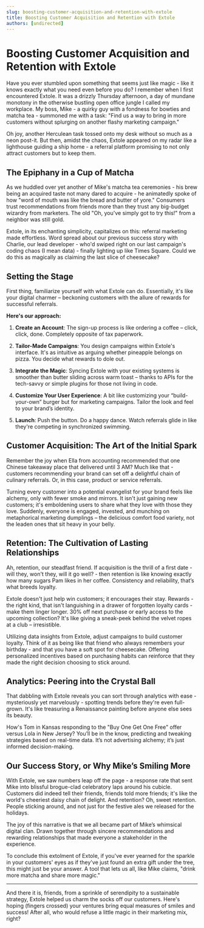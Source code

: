 ```yaml
---
slug: boosting-customer-acquisition-and-retention-with-extole
title: Boosting Customer Acquisition and Retention with Extole
authors: [undirected]
---
```



# Boosting Customer Acquisition and Retention with Extole

Have you ever stumbled upon something that seems just like magic - like it knows exactly what you need even before you do? I remember when I first encountered Extole. It was a drizzly Thursday afternoon, a day of mundane monotony in the otherwise bustling open office jungle I called my workplace. My boss, Mike - a quirky guy with a fondness for bowties and matcha tea - summoned me with a task: "Find us a way to bring in more customers without splurging on another flashy marketing campaign."

Oh joy, another Herculean task tossed onto my desk without so much as a neon post-it. But then, amidst the chaos, Extole appeared on my radar like a lighthouse guiding a ship home - a referral platform promising to not only attract customers but to keep them.

## The Epiphany in a Cup of Matcha

As we huddled over yet another of Mike's matcha tea ceremonies - his brew being an acquired taste not many dared to acquire - he animatedly spoke of how "word of mouth was like the bread and butter of yore." Consumers trust recommendations from friends more than they trust any big-budget wizardry from marketers. The old "Oh, you've simply got to try this!" from a neighbor was still gold.

Extole, in its enchanting simplicity, capitalizes on this: referral marketing made effortless. Word spread about our previous success story with Charlie, our lead developer - who'd swiped right on our last campaign's coding chaos (I mean data) - finally lighting up like Times Square. Could we do this as magically as claiming the last slice of cheesecake? 

## Setting the Stage

First thing, familiarize yourself with what Extole can do. Essentially, it's like your digital charmer – beckoning customers with the allure of rewards for successful referrals. 

**Here's our approach:**

1. **Create an Account**: The sign-up process is like ordering a coffee – click, click, done. Completely opposite of tax paperwork.

2. **Tailor-Made Campaigns**: You design campaigns within Extole's interface. It's as intuitive as arguing whether pineapple belongs on pizza. You decide what rewards to dole out.

3. **Integrate the Magic**: Syncing Extole with your existing systems is smoother than butter sliding across warm toast – thanks to APIs for the tech-savvy or simple plugins for those not living in code.

4. **Customize Your User Experience**: A bit like customizing your “build-your-own” burger but for marketing campaigns. Tailor the look and feel to your brand’s identity.

5. **Launch**: Push the button. Do a happy dance. Watch referrals glide in like they're competing in synchronized swimming.

## Customer Acquisition: The Art of the Initial Spark

Remember the joy when Ella from accounting recommended that one Chinese takeaway place that delivered until 3 AM? Much like that - customers recommending your brand can set off a delightful chain of culinary referrals. Or, in this case, product or service referrals.

Turning every customer into a potential evangelist for your brand feels like alchemy, only with fewer smoke and mirrors. It isn't just gaining new customers; it's emboldening users to share what they love with those they love. Suddenly, everyone is engaged, invested, and munching on metaphorical marketing dumplings – the delicious comfort food variety, not the leaden ones that sit heavy in your belly.

## Retention: The Cultivation of Lasting Relationships

Ah, retention, our steadfast friend. If acquisition is the thrill of a first date - will they, won't they, will it go well? - then retention is like knowing exactly how many sugars Pam likes in her coffee. Consistency and reliability, that’s what breeds loyalty.

Extole doesn't just help win customers; it encourages their stay. Rewards - the right kind, that isn't languishing in a drawer of forgotten loyalty cards - make them linger longer. 30% off next purchase or early access to the upcoming collection? It's like giving a sneak-peek behind the velvet ropes at a club – irresistible.

Utilizing data insights from Extole, adjust campaigns to build customer loyalty. Think of it as being like that friend who always remembers your birthday - and that you have a soft spot for cheesecake. Offering personalized incentives based on purchasing habits can reinforce that they made the right decision choosing to stick around.

## Analytics: Peering into the Crystal Ball

That dabbling with Extole reveals you can sort through analytics with ease - mysteriously yet marvelously - spotting trends before they're even full-grown. It's like treasuring a Renaissance painting before anyone else sees its beauty.

How's Tom in Kansas responding to the "Buy One Get One Free" offer versus Lola in New Jersey? You’ll be in the know, predicting and tweaking strategies based on real-time data. It’s not advertising alchemy; it’s just informed decision-making.

## Our Success Story, or Why Mike’s Smiling More

With Extole, we saw numbers leap off the page - a response rate that sent Mike into blissful brogue-clad celebratory laps around his cubicle. Customers did indeed tell their friends, friends told more friends; it's like the world's cheeriest daisy chain of delight. And retention? Oh, sweet retention. People sticking around, and not just for the festive ales we released for the holidays.

The joy of this narrative is that we all became part of Mike’s whimsical digital clan. Drawn together through sincere recommendations and rewarding relationships that made everyone a stakeholder in the experience.

To conclude this extolment of Extole, if you've ever yearned for the sparkle in your customers' eyes as if they've just found an extra gift under the tree, this might just be your answer. A tool that lets us all, like Mike claims, "drink more matcha and share more magic."

---

And there it is, friends, from a sprinkle of serendipity to a sustainable strategy, Extole helped us charm the socks off our customers. Here's hoping (fingers crossed) your ventures bring equal measures of smiles and success! After all, who would refuse a little magic in their marketing mix, right?